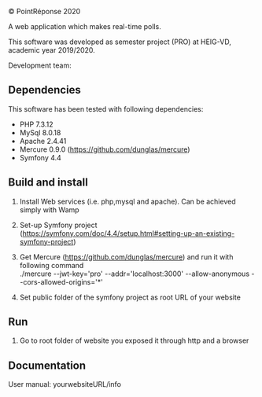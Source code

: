 © PointRéponse 2020

A web application which makes real-time polls.

This software was developed as semester project (PRO) at HEIG-VD,
academic year 2019/2020.

Development team:



## Dependencies

This software has been tested with following dependencies:

* PHP 7.3.12
* MySql 8.0.18
* Apache 2.4.41
* Mercure 0.9.0 (https://github.com/dunglas/mercure)
* Symfony 4.4

## Build and install

1. Install Web services (i.e. php,mysql and apache). Can be achieved simply with Wamp

2. Set-up Symfony project (https://symfony.com/doc/4.4/setup.html#setting-up-an-existing-symfony-project)

3. Get Mercure (https://github.com/dunglas/mercure) and run it with following command  
   ./mercure --jwt-key='pro' --addr='localhost:3000' --allow-anonymous --cors-allowed-origins='*'
   
4. Set public folder of the symfony project as root URL of your website

## Run

1. Go to root folder of website you exposed it through http and a browser  

## Documentation

User manual: yourwebsiteURL/info
